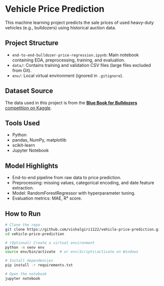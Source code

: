 # Vehicle Price Prediction 

This machine learning project predicts the sale prices of used heavy-duty vehicles (e.g., bulldozers) using historical auction data.

##  Project Structure

- `end-to-end-bulldozer-price-regression.ipynb`: Main notebook containing EDA, preprocessing, training, and evaluation.
- `data/`: Contains training and validation CSV files (large files excluded from Git).
- `env/`: Local virtual environment (ignored in `.gitignore`).

##  Dataset Source

The data used in this project is from the [**Blue Book for Bulldozers** competition on Kaggle](https://www.kaggle.com/competitions/bluebook-for-bulldozers/overview).

##  Tools Used

- Python 
- pandas, NumPy, matplotlib
- scikit-learn
- Jupyter Notebook

##  Model Highlights

- End-to-end pipeline from raw data to price prediction.
- Preprocessing: missing values, categorical encoding, and date feature extraction.
- Model: RandomForestRegressor with hyperparameter tuning.
- Evaluation metrics: MAE, R² score.

##  How to Run

```bash
# Clone the repo
git clone https://github.com/vishalgiri1122/vehicle-price-prediction.git
cd vehicle-price-prediction

# (Optional) Create a virtual environment
python -m venv env
source env/bin/activate  # or env\Scripts\activate on Windows

# Install dependencies
pip install -r requirements.txt

# Open the notebook
jupyter notebook
